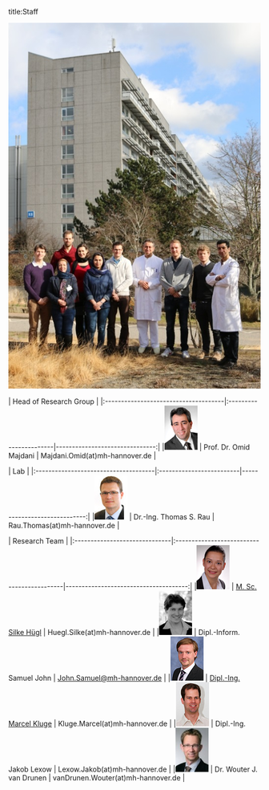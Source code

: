 title:Staff

![Group photo of WG Majdani](staff/IMG_1922_bearb.jpg)

| Head of Research Group                                                                         |
|:-------------------------------------|:-----------------------|-------------------------------:|
|![Portrait](staff/Omid.jpg)           | Prof. Dr. Omid Majdani | Majdani.Omid(at)mh-hannover.de |

| Lab                                                                                            |
|:-------------------------------------|:-------------------------|-----------------------------:|
|![Portrait](staff/Thomas.jpg)         | Dr.-Ing. Thomas S. Rau		|	Rau.Thomas(at)mh-hannover.de |

| Research Team                                                                                                      |
|:------------------------------|:-------------------------------------------|--------------------------------------:|
|![Portrait](staff/Silke.jpg)   | [M. Sc. Silke Hügl](staff/silke.md)        | Huegl.Silke(at)mh-hannover.de         |
|![Portrait](staff/Samuel.jpg)  | Dipl.-Inform. Samuel John                  | <John.Samuel@mh-hannover.de>          |
|![Portrait](staff/Marcel.jpg)  | [Dipl.-Ing. Marcel Kluge](staff/marcel.md) |	Kluge.Marcel(at)mh-hannover.de       |
|![Portrait](staff/Jakob.jpg)   | Dipl.-Ing. Jakob Lexow                     | Lexow.Jakob(at)mh-hannover.de         |
|![Portrait](staff/Wouter.jpg)  | Dr. Wouter J. van Drunen                   | vanDrunen.Wouter(at)mh-hannover.de    |
